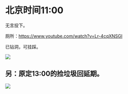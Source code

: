 # 北京时间11:00

无言投下。

厕所：https://www.youtube.com/watch?v=Lr-4cqXNSGI

已钻洞，可挂踩。

<img style="max-height: 420px;" src="https://s3.ax1x.com/2021/03/15/6Byq2R.png"></img>

## 另：原定13:00的捡垃圾回延期。

<img style="max-height: 350px;" src="https://s3.ax1x.com/2021/03/15/6B6FxI.png"></img>